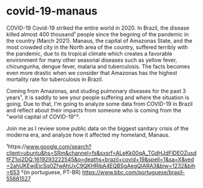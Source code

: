 # covid-19-manaus

COVID-19
Covid-19 striked the entire world in 2020. In Brazil, the disease killed almost 400 thousand¹ people since the begning of the pandemic in the country (March 2021). Manaus, the capital of Amazonas State, and the most crowded city in the North area of the country, suffered terribly with the pandemic, due to its tropical climate which creates a favorable environment for many other seasonal diseases such as yellow fever, chicungunha, dengue fever, malaria and tuberculosis. The facts becomes even more drastic when we consider that Amazonas has the highest mortality rate for tuberculosis in Brazil.

Coming from Amazonas, and studing pulmonary diseases for the past 3 years¹, it is saddly to see your people suffering and where the situation is going. Due to that, I'm going to analyze some data from COVID-19 in Brazil and reflect about their impacts from someone who is coming from the "world capital of COVID-19"².

Join me as I review some public data on the biggest sanitary crisis of the moderna era, and analyze how it affected my homeland, Manaus.

¹https://www.google.com/search?client=ubuntu&hs=SRm&channel=fs&sxsrf=ALeKk00qA_TGdHJdFlDEOZusdfFZ1oj2DQ:1619293222545&q=deaths+brazil+covid+19&spell=1&sa=X&ved=2ahUKEwjEjcSq0ZfwAhUxC9QKHRibA4EQBSgAegQIARA3&biw=1232&bih=653
²(in portuguese, PT-BR) https://www.bbc.com/portuguese/brasil-55681527

